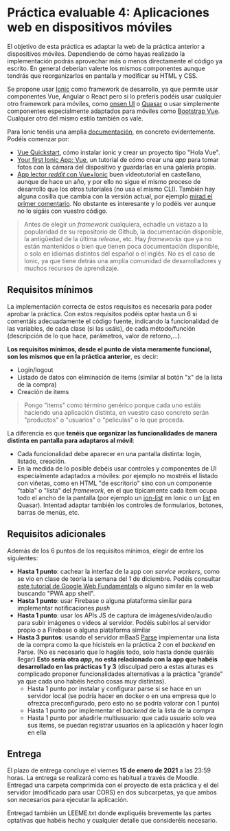 # Práctica evaluable 4: Aplicaciones web en dispositivos móviles

El objetivo de esta práctica es adaptar la web de la práctica anterior a dispositivos móviles. Dependiendo de cómo hayas realizado la implementación podrás aprovechar más o menos directamente el código ya escrito. En general deberían valerte los mismos componentes aunque tendrás que reorganizarlos en pantalla y modificar su HTML y CSS.

Se propone usar [Ionic](https://ionicframework.com/) como framework de desarrollo, ya que permite usar componentes Vue, Angular o React pero si lo preferís podéis usar cualquier otro framework para móviles, como [onsen UI](https://onsen.io/) o [Quasar](https://quasar.dev/) o  usar simplemente componentes especialmente adaptados para móviles como [Bootstrap Vue](https://bootstrap-vue.org/). Cualquier otro del mismo estilo también os vale.

Para Ionic tenéis una amplia [documentación](https://ionicframework.com/docs), en concreto evidentemente. Podéis comenzar por:

- [Vue Quickstart](https://ionicframework.com/docs/vue/quickstart), cómo instalar ionic y crear un proyecto tipo "Hola Vue".
- [Your first Ionic App: Vue](https://ionicframework.com/docs/vue/your-first-app), un tutorial de cómo crear una _app_ para tomar fotos con la cámara del dispositivo y guardarlas en una galería propia.
- [App lector _reddit_ con Vue+Ionic](https://www.youtube.com/watch?v=KTe7pyKELLo&t=138s) buen videotutorial en castellano, aunque de hace un año, y por ello no sigue el mismo proceso de desarrollo que los otros tutoriales (no usa el mismo CLI). También hay alguna cosilla que cambia con la versión actual, por ejemplo [mirad el primer comentario](https://www.youtube.com/watch?v=KTe7pyKELLo&lc=Ugz4goerWI_XECJ4weh4AaABAg). No obstante es interesante y lo podéis ver aunque no lo sigáis con vuestro código.

> Antes de elegir un *framework* cualquiera, echadle un vistazo a la popularidad de su repositorio de Github, la documentación disponible, la antigüedad de la última *release*, etc. Hay *frameworks* que ya no están mantenidos o bien que tienen poca documentación disponible, o solo en idiomas distintos del español o el inglés. No es el caso de Ionic, ya que tiene detrás una amplia comunidad de desarrolladores y muchos recursos de aprendizaje.

## Requisitos mínimos

La implementación correcta de estos requisitos es necesaria para poder aprobar la práctica. Con estos requisitos podéis optar hasta un 6 si comentáis adecuadamente el código fuente, indicando la funcionalidad de las variables, de cada clase (si las usáis), de cada método/función (descripción de lo que hace, parámetros, valor de retorno,...).

**Los requisitos mínimos, desde el punto de vista meramente funcional, son los mismos que en la práctica anterior**, es decir:

- Login/logout
- Listado de datos con eliminación de items (similar al botón "x" de la lista de la compra)
- Creación de items

> Pongo "items" como término genérico porque cada uno estáis haciendo una aplicación distinta, en vuestro caso concreto serán "productos" o "usuarios" o "películas" o lo que proceda.

La diferencia es que **tenéis que organizar las funcionalidades de manera distinta en pantalla para adaptaros al móvil**:

- Cada funcionalidad debe aparecer en una pantalla distinta: login, listado, creación.
- En la medida de lo posible debéis usar controles y componentes de UI especialmente adaptados a móviles: por ejemplo no mostréis el listado con viñetas, como en HTML "de escritorio" sino con un componente "tabla" o "lista" del *framework*, en el que típicamente cada item ocupa todo el ancho de la pantalla (por ejemplo un [ion-list](https://ionicframework.com/docs/api/list) en Ionic o un [list](https://quasar.dev/vue-components/list-and-list-items) en Quasar). Intentad adaptar también los controles de formularios, botones, barras de menús, etc.

## Requisitos adicionales

Además de los 6 puntos de los requisitos mínimos, elegir de entre los siguientes:

- **Hasta 1 punto**: cachear la interfaz de la app con _service workers_, como se vio en clase de teoría la semana del 1 de diciembre. Podéis consultar [este tutorial de Google Web Fundamentals](https://developers.google.com/web/fundamentals/architecture/app-shell?hl=es) o alguno similar en la web buscando "PWA app shell".
- **Hasta 1 punto**: usar Firebase o alguna plataforma similar para implementar notificaciones *push*
- **Hasta 1 punto**: usar los APIs JS de captura de imágenes/video/audio para subir imágenes o videos al servidor. Podéis subirlos al servidor propio o a Firebase o alguna plataforma similar
- **Hasta 3 puntos**: usando el servidor mBaaS [Parse](https://github.com/parse-community/parse-server) implementar una lista de la compra como la que hicisteis en la práctica 2 con el *backend* en Parse. (No es necesario que lo hagáis todo, solo hasta donde queráis llegar) **Esto sería otra *app*, no está relacionado con la app que habéis desarrollado en las prácticas 1 y 3** (disculpad pero a estas alturas es complicado proponer funcionalidades alternativas a la práctica "grande" ya que cada uno habéis hecho cosas muy distintas).
    - Hasta 1 punto por instalar y configurar parse si se hace en un servidor local (se podría hacer en docker o en una empresa que lo ofrezca preconfigurado, pero esto no se podría valorar con 1 punto)
    - Hasta 1 punto por implementar el *backend* de la lista de la compra 
    - Hasta 1 punto por añadirle multiusuario: que cada usuario solo vea sus items, se puedan registrar usuarios en la aplicación y hacer login en ella

## Entrega

El plazo de entrega concluye el viernes **15 de enero de 2021** a las 23:59 horas. La entrega se realizará como es habitual a través de Moodle. Entregad una carpeta comprimida con el proyecto de esta práctica y el del servidor (modificado para usar CORS) en dos subcarpetas, ya que ambos son necesarios para ejecutar la aplicación. 

Entregad también un LEEME.txt donde expliquéis brevemente las partes optativas que habéis hecho y cualquier detalle que consideréis necesario.
